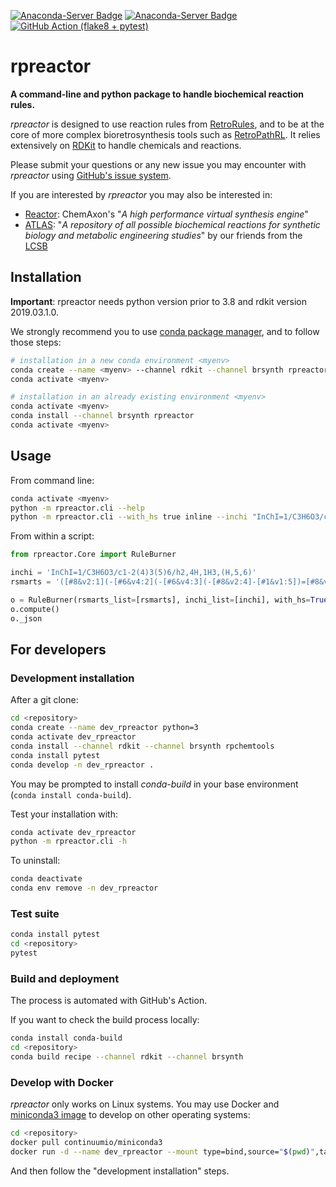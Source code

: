 [![Anaconda-Server Badge](https://anaconda.org/brsynth/rpreactor/badges/version.svg)](https://anaconda.org/brsynth/rpreactor)
[![Anaconda-Server Badge](https://anaconda.org/brsynth/rpreactor/badges/license.svg)](https://anaconda.org/brsynth/rpreactor)
[![GitHub Action (flake8 + pytest)](https://github.com/brsynth/rpreactor/workflows/Test%20suite%20(flake8%20+%20pytest)/badge.svg)](https://github.com/brsynth/rpreactor/actions?query=workflow%3A%22Test+suite+%28flake8+%2B+pytest%29%22)

# rpreactor

**A command-line and python package to handle biochemical reaction rules.**

*rpreactor* is designed to use reaction rules from [RetroRules](https://retrorules.org/), 
and to be at the core of more complex bioretrosynthesis tools such as [RetroPathRL](https://github.com/brsynth/RetroPathRL).
It relies extensively on [RDKit](https://rdkit.org/) to handle chemicals and reactions.

Please submit your questions or any new issue you may encounter with *rpreactor* using [GitHub's issue system](https://github.com/brsynth/RetroPathRL/issues).

If you are interested by *rpreactor* you may also be interested in:
* [Reactor](https://chemaxon.com/products/reactor): ChemAxon's "*A high performance virtual synthesis engine*"
* [ATLAS](https://lcsb-databases.epfl.ch/pathways/atlas/): "*A repository of all possible biochemical reactions for synthetic biology and metabolic engineering studies*" by our friends from the [LCSB](https://www.epfl.ch/labs/lcsb/)

## Installation

**Important**: rpreactor needs python version prior to 3.8 and rdkit version 2019.03.1.0.

We strongly recommend you to use [conda package manager](https://docs.conda.io/en/latest/), and to follow those steps: 

```bash
# installation in a new conda environment <myenv>
conda create --name <myenv> --channel rdkit --channel brsynth rpreactor
conda activate <myenv>
```

```bash
# installation in an already existing environment <myenv>
conda activate <myenv>
conda install --channel brsynth rpreactor
conda activate <myenv>
``` 

## Usage

From command line:
```bash
conda activate <myenv>
python -m rpreactor.cli --help
python -m rpreactor.cli --with_hs true inline --inchi "InChI=1/C3H6O3/c1-2(4)3(5)6/h2,4H,1H3,(H,5,6)" --rsmarts "([#8&v2:1](-[#6&v4:2](-[#6&v4:3](-[#8&v2:4]-[#1&v1:5])=[#8&v2:6])(-[#6&v4:7](-[#1&v1:8])(-[#1&v1:9])-[#1&v1:10])-[#1&v1:11])-[#1&v1:12])>>([#15&v5](=[#8&v2])(-[#8&v2]-[#1&v1])(-[#8&v2]-[#1&v1])-[#8&v2:1]-[#6&v4:2](-[#6&v4:3](-[#8&v2:4]-[#1&v1:5])=[#8&v2:6])(-[#6&v4:7](-[#1&v1:8])(-[#1&v1:9])-[#1&v1:10])-[#1&v1:11].[#7&v3](=[#6&v4]1:[#7&v3]:[#6&v4](-[#8&v2]-[#1&v1]):[#6&v4]2:[#7&v3]:[#6&v4](-[#1&v1]):[#7&v3](-[#6&v4]3(-[#1&v1])-[#8&v2]-[#6&v4](-[#6&v4](-[#8&v2]-[#15&v5](=[#8&v2])(-[#8&v2]-[#1&v1])-[#8&v2]-[#15&v5](-[#8&v2]-[#1&v1:12])(=[#8&v2])-[#8&v2]-[#1&v1])(-[#1&v1])-[#1&v1])(-[#1&v1])-[#6&v4](-[#8&v2]-[#1&v1])(-[#1&v1])-[#6&v4]-3(-[#8&v2]-[#1&v1])-[#1&v1]):[#6&v4]:2:[#7&v3]:1-[#1&v1])-[#1&v1])"
```

From within a script:
```python
from rpreactor.Core import RuleBurner

inchi = 'InChI=1/C3H6O3/c1-2(4)3(5)6/h2,4H,1H3,(H,5,6)'
rsmarts = '([#8&v2:1](-[#6&v4:2](-[#6&v4:3](-[#8&v2:4]-[#1&v1:5])=[#8&v2:6])(-[#6&v4:7](-[#1&v1:8])(-[#1&v1:9])-[#1&v1:10])-[#1&v1:11])-[#1&v1:12])>>([#15&v5](=[#8&v2])(-[#8&v2]-[#1&v1])(-[#8&v2]-[#1&v1])-[#8&v2:1]-[#6&v4:2](-[#6&v4:3](-[#8&v2:4]-[#1&v1:5])=[#8&v2:6])(-[#6&v4:7](-[#1&v1:8])(-[#1&v1:9])-[#1&v1:10])-[#1&v1:11].[#7&v3](=[#6&v4]1:[#7&v3]:[#6&v4](-[#8&v2]-[#1&v1]):[#6&v4]2:[#7&v3]:[#6&v4](-[#1&v1]):[#7&v3](-[#6&v4]3(-[#1&v1])-[#8&v2]-[#6&v4](-[#6&v4](-[#8&v2]-[#15&v5](=[#8&v2])(-[#8&v2]-[#1&v1])-[#8&v2]-[#15&v5](-[#8&v2]-[#1&v1:12])(=[#8&v2])-[#8&v2]-[#1&v1])(-[#1&v1])-[#1&v1])(-[#1&v1])-[#6&v4](-[#8&v2]-[#1&v1])(-[#1&v1])-[#6&v4]-3(-[#8&v2]-[#1&v1])-[#1&v1]):[#6&v4]:2:[#7&v3]:1-[#1&v1])-[#1&v1])'

o = RuleBurner(rsmarts_list=[rsmarts], inchi_list=[inchi], with_hs=True, match_timeout=1, fire_timeout=1)
o.compute()
o._json
```

## For developers

### Development installation

After a git clone:

```bash
cd <repository>
conda create --name dev_rpreactor python=3
conda activate dev_rpreactor
conda install --channel rdkit --channel brsynth rpchemtools
conda install pytest
conda develop -n dev_rpreactor .
```

You may be prompted to install *conda-build* in your base environment (`conda install conda-build`).

Test your installation with:

```bash
conda activate dev_rpreactor
python -m rpreactor.cli -h
```

To uninstall:

```bash
conda deactivate
conda env remove -n dev_rpreactor
```

### Test suite

```bash
conda install pytest
cd <repository>
pytest
```

### Build and deployment

The process is automated with GitHub's Action.

If you want to check the build process locally:

```bash
conda install conda-build
cd <repository>
conda build recipe --channel rdkit --channel brsynth
```

### Develop with Docker

*rpreactor* only works on Linux systems. You may use Docker and [miniconda3 image](https://hub.docker.com/r/continuumio/miniconda3) 
to develop on other operating systems:

```bash
cd <repository>
docker pull continuumio/miniconda3
docker run -d --name dev_rpreactor --mount type=bind,source="$(pwd)",target=/workdir  -it continuumio/miniconda3 bash
```

And then follow the "development installation" steps.
